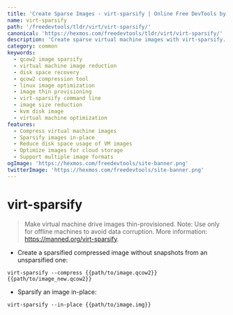 ```yaml
---
title: 'Create Sparse Images - virt-sparsify | Online Free DevTools by Hexmos'
name: virt-sparsify
path: '/freedevtools/tldr/virt/virt-sparsify/'
canonical: 'https://hexmos.com/freedevtools/tldr/virt/virt-sparsify/'
description: 'Create sparse virtual machine images with virt-sparsify. Recover disk space and optimize image size. Free online tool, no registration required.'
category: common
keywords:
  - qcow2 image sparsify
  - virtual machine image reduction
  - disk space recovery
  - qcow2 compression tool
  - linux image optimization
  - image thin provisioning
  - virt-sparsify command line
  - image size reduction
  - kvm disk image
  - virtual machine optimization
features:
  - Compress virtual machine images
  - Sparsify images in-place
  - Reduce disk space usage of VM images
  - Optimize images for cloud storage
  - Support multiple image formats
ogImage: 'https://hexmos.com/freedevtools/site-banner.png'
twitterImage: 'https://hexmos.com/freedevtools/site-banner.png'
---
```


# virt-sparsify

> Make virtual machine drive images thin-provisioned.
> Note: Use only for offline machines to avoid data corruption.
> More information: <https://manned.org/virt-sparsify>.

- Create a sparsified compressed image without snapshots from an unsparsified one:

`virt-sparsify --compress {{path/to/image.qcow2}} {{path/to/image_new.qcow2}}`

- Sparsify an image in-place:

`virt-sparsify --in-place {{path/to/image.img}}`
